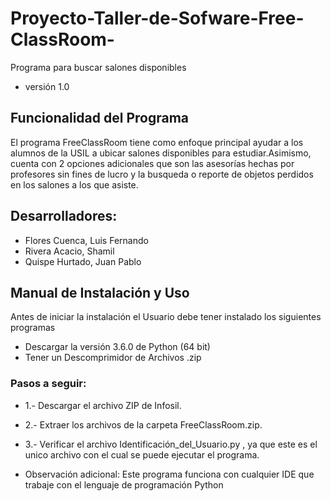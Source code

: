 # Proyecto-Taller-de-Sofware-Free-ClassRoom-

Programa para buscar salones disponibles
* versión 1.0

## Funcionalidad del Programa

El programa FreeClassRoom tiene como enfoque principal ayudar a los alumnos de la USIL a ubicar salones disponibles para estudiar.Asimismo, cuenta con 2 opciones adicionales que son las asesorías hechas por profesores sin fines de lucro y la busqueda o reporte de objetos perdidos en los salones a los que asiste.

## Desarrolladores:

* Flores Cuenca, Luis Fernando
* Rivera Acacio, Shamil
* Quispe Hurtado, Juan Pablo


## Manual de Instalación y Uso

Antes de iniciar la instalación el Usuario debe tener instalado los siguientes programas

* Descargar la versión 3.6.0 de Python (64 bit)
* Tener un Descomprimidor de Archivos .zip

### Pasos a seguir:

* 1.- Descargar el archivo ZIP de Infosil.
* 2.- Extraer los archivos de la carpeta FreeClassRoom.zip.
* 3.- Verificar el archivo Identificación_del_Usuario.py , ya que este es el unico archivo con el cual se puede ejecutar el programa.


* Observación adicional: Este programa funciona con cualquier IDE que trabaje con el lenguaje de programación Python
